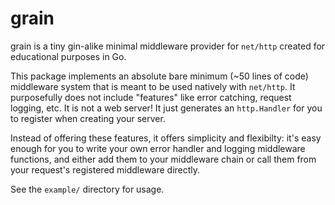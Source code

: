 # grain

grain is a tiny gin-alike minimal middleware provider for `net/http` created
for educational purposes in Go.

This package implements an absolute bare minimum (~50 lines of code) middleware
system that is meant to be used natively with `net/http`. It purposefully does
not include "features" like error catching, request logging, etc. It is not
a web server! It just generates an `http.Handler` for you to register when
creating your server.

Instead of offering these features, it offers simplicity and flexibilty: it's
easy enough for you to write your own error handler and logging middleware
functions, and either add them to your middleware chain or call them from your
request's registered middleware directly.

See the `example/` directory for usage.
